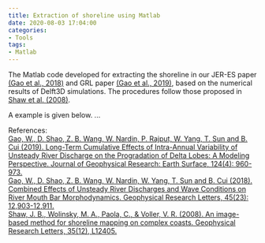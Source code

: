 ```yaml
---
title: Extraction of shoreline using Matlab
date: 2020-08-03 17:04:00
categories:
- Tools
tags:
- Matlab
---
```


The Matlab code developed for extracting the shoreline in our JER-ES paper [(Gao et al., 2018)](https://doi.org/10.1029/2017JF004584) and GRL paper [(Gao et al., 2019)](https://doi.org/10.1029/2018GL080447), based on the numerical results of Delft3D simulations. The procedures follow those proposed in [Shaw et al. (2008)](https://agupubs.onlinelibrary.wiley.com/doi/full/10.1029/2008GL033963).

A example is given below.
...


References:<br/>
[Gao, W., D. Shao, Z. B. Wang, W. Nardin, P. Rajput, W. Yang, T. Sun and B. Cui (2019). 
Long-Term Cumulative Effects of Intra-Annual Variability of Unsteady River Discharge on the Progradation of Delta Lobes: 
A Modeling Perspective. Journal of Geophysical Research: Earth Surface, 124(4): 960-973.](https://doi.org/10.1029/2017JF004584) <br/>
[Gao, W., D. Shao, Z. B. Wang, W. Nardin, W. Yang, T. Sun and B. Cui (2018). Combined Effects of Unsteady River Discharges and Wave Conditions on River Mouth Bar Morphodynamics. Geophysical Research Letters, 45(23): 12,903-12,911.](https://doi.org/10.1029/2018GL080447) <br/>
[Shaw, J. B., Wolinsky, M. A., Paola, C., & Voller, V. R. (2008). An image-based method for shoreline mapping on complex coasts. 
Geophysical Research Letters, 35(12), L12405.](https://agupubs.onlinelibrary.wiley.com/doi/full/10.1029/2008GL033963)
